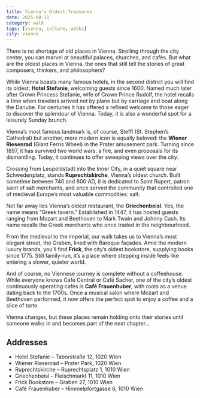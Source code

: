 ```yaml
---
title: Vienna’s Oldest Treasures
date: 2025-08-11
category: walk
tags: [vienna, culture, walks]
city: vienna
---
```

There is no shortage of old places in Vienna. Strolling through the city center, you can marvel at beautiful palaces, churches, and cafés. But what are the oldest places in Vienna, the ones that still tell the stories of great composers, thinkers, and philosophers?

While Vienna boasts many famous hotels, in the second district you will find its oldest: **Hotel Stefanie**, welcoming guests since 1600. Named much later after Crown Princess Stefanie, wife of Crown Prince Rudolf, the hotel recalls a time when travelers arrived not by plane but by carriage and boat along the Danube. For centuries it has offered a refined welcome to those eager to discover the splendour of Vienna. Today, it is also a wonderful spot for a leisurely Sunday brunch.

Vienna’s most famous landmark is, of course, Steffl (St. Stephen’s Cathedral) but another, more modern icon is equally beloved: the **Wiener Riesenrad** (Giant Ferris Wheel) in the Prater amusement park. Turning since 1897, it has survived two world wars, a fire, and even proposals for its dismantling. Today, it continues to offer sweeping views over the city.

Crossing from Leopoldstadt into the Inner City, in a quiet square near Schwedenplatz, stands **Ruprechtskirche**, Vienna’s oldest church. Built sometime between 740 and 800 AD, it is dedicated to Saint Rupert, patron saint of salt merchants, and once served the community that controlled one of medieval Europe’s most valuable commodities: salt.

Not far away lies Vienna’s oldest restaurant, the **Griechenbeisl**. Yes, the name means “Greek tavern.” Established in 1447, it has hosted guests ranging from Mozart and Beethoven to Mark Twain and Johnny Cash. Its name recalls the Greek merchants who once traded in the neighbourhood.

From the medieval to the imperial, our walk takes us to Vienna’s most elegant street, the Graben, lined with Baroque façades. Amid the modern luxury brands, you’ll find **Frick**, the city’s oldest bookstore, supplying books since 1775. Still family-run, it’s a place where stepping inside feels like entering a slower, quieter world.

And of course, no Viennese journey is complete without a coffeehouse. While everyone knows Café Central or Café Sacher, one of the city’s oldest continuously operating cafés is **Café Frauenhuber**, with roots as a venue dating back to the 1700s. Once a musical salon where Mozart and Beethoven performed, it now offers the perfect spot to enjoy a coffee and a slice of torte.

Vienna changes, but these places remain holding onto their stories until someone walks in and becomes part of the next chapter...

## Addresses

 - Hotel Stefanie – Taborstraße 12, 1020 Wien
 - Wiener Riesenrad – Prater Park, 1020 Wien
 - Ruprechtskirche – Ruprechtsplatz 1, 1010 Wien
 - Griechenbeisl – Fleischmarkt 11, 1010 Wien
 - Frick Bookstore – Graben 27, 1010 Wien
 - Café Frauenhuber – Himmelpfortgasse 6, 1010 Wien

